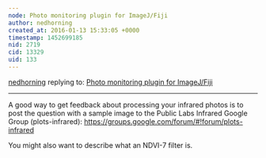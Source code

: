 ```yaml
---
node: Photo monitoring plugin for ImageJ/Fiji
author: nedhorning
created_at: 2016-01-13 15:33:05 +0000
timestamp: 1452699185
nid: 2719
cid: 13329
uid: 133
---
```




[nedhorning](../profile/nedhorning) replying to: [Photo monitoring plugin for ImageJ/Fiji](../notes/nedhorning/7-6-2012/photo-monitoring-plugin-imagejfiji)

----
A good way to get feedback about processing your infrared photos is to post the question with a sample image to the Public Labs Infrared Google Group (plots-infrared): https://groups.google.com/forum/#!forum/plots-infrared

You might also want to describe what an NDVI-7 filter is.
